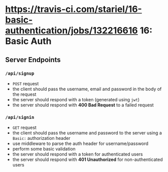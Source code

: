 https://travis-ci.com/stariel/16-basic-authentication/jobs/132216616
 16: Basic Auth
===

## Server Endpoints
### `/api/signup`
* `POST` request
* the client should pass the username, email and password in the body of the request
* the server should respond with a token (generated using `jwt`)
* the server should respond with **400 Bad Request** to a failed request

### `/api/signin`
* `GET` request
* the client should pass the username and password to the server using a `Basic:` authorization header
* use middleware to parse the auth header for username/password
* perform some basic validation
* the server should respond with a token for authenticated users
* the server should respond with **401 Unauthorized** for non-authenticated users
